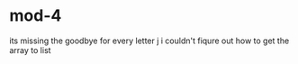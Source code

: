 # mod-4
its missing the goodbye for every letter j i couldn't fiqure out how to get the array to list 
